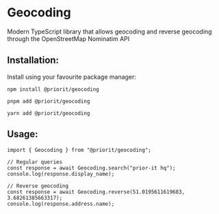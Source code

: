 # Geocoding

Modern TypeScript library that allows geocoding and reverse geocoding through the OpenStreetMap Nominatim API

## Installation:
Install using your favourite package manager:

```
npm install @priorit/geocoding
```

```
pnpm add @priorit/geocoding
```

```
yarn add @priorit/geocoding
```

## Usage:

```
import { Geocoding } from "@priorit/geocoding";

// Regular queries
const response = await Geocoding.search("prior-it hq");
console.log(response.display_name);

// Reverse geocoding
const response = await Geocoding.reverse(51.0195611619683, 3.68261385663317);
console.log(response.address.name);
```
